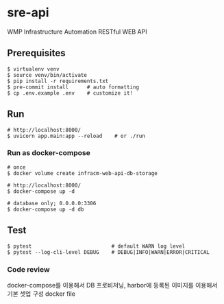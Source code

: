 # sre-api

WMP Infrastructure Automation RESTful WEB API

## Prerequisites

    $ virtualenv venv
    $ source venv/bin/activate
    $ pip install -r requirements.txt
    $ pre-commit install      # auto formatting
    $ cp .env.example .env    # customize it!

## Run

    # http://localhost:8000/
    $ uvicorn app.main:app --reload    # or ./run

### Run as docker-compose

    # once
    $ docker volume create infracm-web-api-db-storage

    # http://localhost:8000/
    $ docker-compose up -d

    # database only; 0.0.0.0:3306
    $ docker-compose up -d db

## Test

    $ pytest                          # default WARN log level
    $ pytest --log-cli-level DEBUG    # DEBUG|INFO|WARN|ERROR|CRITICAL

### Code review
docker-compose를 이용해서 DB 프로비저닝, harbor에 등록된 이미지를 이용해서 기본 셋업 구성
docker file
